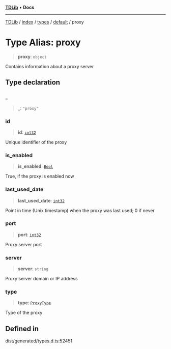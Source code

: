 [**TDLib**](../../../../../../README.md) • **Docs**

***

[TDLib](../../../../../../modules.md) / [index](../../../../../README.md) / [types](../../../README.md) / [default](../README.md) / proxy

# Type Alias: proxy

> **proxy**: `object`

Contains information about a proxy server

## Type declaration

### \_

> **\_**: `"proxy"`

### id

> **id**: [`int32`](int32.md)

Unique identifier of the proxy

### is\_enabled

> **is\_enabled**: [`Bool`](Bool.md)

True, if the proxy is enabled now

### last\_used\_date

> **last\_used\_date**: [`int32`](int32.md)

Point in time (Unix timestamp) when the proxy was last used; 0 if never

### port

> **port**: [`int32`](int32.md)

Proxy server port

### server

> **server**: `string`

Proxy server domain or IP address

### type

> **type**: [`ProxyType`](ProxyType.md)

Type of the proxy

## Defined in

dist/generated/types.d.ts:52451

